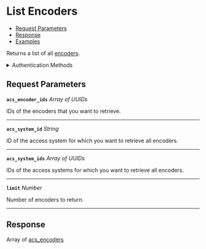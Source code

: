# List Encoders

- [Request Parameters](#request-parameters)
- [Response](#response)
- [Examples](#examples)

Returns a list of all [encoders](../../../capability-guides/access-systems/working-with-card-encoders-and-scanners/README.md).


<details>

<summary>Authentication Methods</summary>

- API key
- Personal access token
  <br>Must also include the `seam-workspace` header in the request.

To learn more, see [Authentication](https://docs.seam.co/latest/api/authentication).
</details>

## Request Parameters

**`acs_encoder_ids`** *Array* *of UUIDs*

IDs of the encoders that you want to retrieve.

---

**`acs_system_id`** *String*

ID of the access system for which you want to retrieve all encoders.

---

**`acs_system_ids`** *Array* *of UUIDs*

IDs of the access systems for which you want to retrieve all encoders.

---

**`limit`** *Number*

Number of encoders to return.

---


## Response

Array of [acs\_encoders](./)

